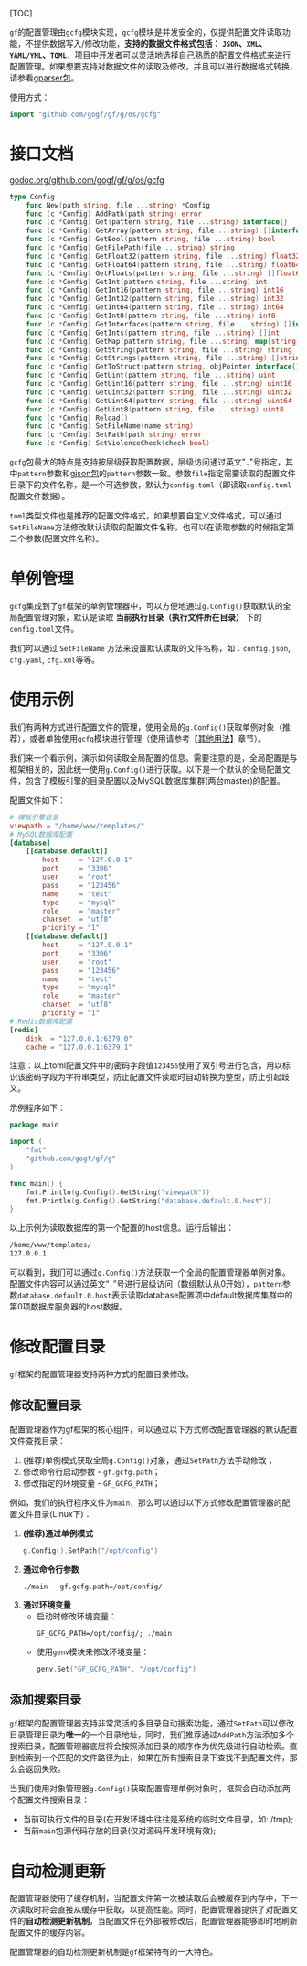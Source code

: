 [TOC]


`gf`的配置管理由```gcfg```模块实现，`gcfg`模块是并发安全的，仅提供配置文件读取功能，不提供数据写入/修改功能，**支持的数据文件格式包括： `JSON`、`XML`、`YAML/YML`、`TOML`**，项目中开发者可以灵活地选择自己熟悉的配置文件格式来进行配置管理。如果想要支持对数据文件的读取及修改，并且可以进行数据格式转换，请参看[gparser包](encoding/gparser/index.md)。

使用方式：
```go
import "github.com/gogf/gf/g/os/gcfg"
```

# 接口文档 

[godoc.org/github.com/gogf/gf/g/os/gcfg](https://godoc.org/github.com/gogf/gf/g/os/gcfg)

```go
type Config
    func New(path string, file ...string) *Config
    func (c *Config) AddPath(path string) error
    func (c *Config) Get(pattern string, file ...string) interface{}
    func (c *Config) GetArray(pattern string, file ...string) []interface{}
    func (c *Config) GetBool(pattern string, file ...string) bool
    func (c *Config) GetFilePath(file ...string) string
    func (c *Config) GetFloat32(pattern string, file ...string) float32
    func (c *Config) GetFloat64(pattern string, file ...string) float64
    func (c *Config) GetFloats(pattern string, file ...string) []float64
    func (c *Config) GetInt(pattern string, file ...string) int
    func (c *Config) GetInt16(pattern string, file ...string) int16
    func (c *Config) GetInt32(pattern string, file ...string) int32
    func (c *Config) GetInt64(pattern string, file ...string) int64
    func (c *Config) GetInt8(pattern string, file ...string) int8
    func (c *Config) GetInterfaces(pattern string, file ...string) []interface{}
    func (c *Config) GetInts(pattern string, file ...string) []int
    func (c *Config) GetMap(pattern string, file ...string) map[string]interface{}
    func (c *Config) GetString(pattern string, file ...string) string
    func (c *Config) GetStrings(pattern string, file ...string) []string
    func (c *Config) GetToStruct(pattern string, objPointer interface{}, file ...string) error
    func (c *Config) GetUint(pattern string, file ...string) uint
    func (c *Config) GetUint16(pattern string, file ...string) uint16
    func (c *Config) GetUint32(pattern string, file ...string) uint32
    func (c *Config) GetUint64(pattern string, file ...string) uint64
    func (c *Config) GetUint8(pattern string, file ...string) uint8
    func (c *Config) Reload()
    func (c *Config) SetFileName(name string)
    func (c *Config) SetPath(path string) error
    func (c *Config) SetViolenceCheck(check bool)
```

`gcfg`包最大的特点是支持按层级获取配置数据，层级访问通过英文"`.`"号指定，其中```pattern```参数和[gjson包](encoding/gjson/index.md)的`pattern`参数一致。参数`file`指定需要读取的配置文件目录下的文件名称，是一个可选参数，默认为`config.toml`（即读取`config.toml`配置文件数据）。

`toml`类型文件也是推荐的配置文件格式，如果想要自定义文件格式，可以通过`SetFileName`方法修改默认读取的配置文件名称，也可以在读取参数的时候指定第二个参数(配置文件名称)。

# 单例管理

`gcfg`集成到了`gf`框架的单例管理器中，可以方便地通过`g.Config()`获取默认的全局配置管理对象，默认是读取 **当前执行目录（执行文件所在目录）** 下的```config.toml```文件。

我们可以通过 `SetFileName` 方法来设置默认读取的文件名称，如：`config.json`, `cfg.yaml`, `cfg.xml`等等。

# 使用示例

我们有两种方式进行配置文件的管理，使用全局的```g.Config()```获取单例对象（推荐），或者单独使用```gcfg```模块进行管理（使用请参考【[其他用法](os/gcfg/other.md)】章节）。

我们来一个看示例，演示如何读取全局配置的信息。需要注意的是，全局配置是与框架相关的，因此统一使用```g.Config()```进行获取。以下是一个默认的全局配置文件，包含了模板引擎的目录配置以及MySQL数据库集群(两台master)的配置。

配置文件如下：
```toml
# 模板引擎目录
viewpath = "/home/www/templates/"
# MySQL数据库配置
[database]
    [[database.default]]
        host     = "127.0.0.1"
        port     = "3306"
        user     = "root"
        pass     = "123456"
        name     = "test"
        type     = "mysql"
        role     = "master"
        charset  = "utf8"
        priority = "1"
    [[database.default]]
        host     = "127.0.0.1"
        port     = "3306"
        user     = "root"
        pass     = "123456"
        name     = "test"
        type     = "mysql"
        role     = "master"
        charset  = "utf8"
        priority = "1"
# Redis数据库配置
[redis]
    disk  = "127.0.0.1:6379,0"
    cache = "127.0.0.1:6379,1"
```
注意：以上toml配置文件中的密码字段值```123456```使用了双引号进行包含，用以标识该密码字段为字符串类型，防止配置文件读取时自动转换为整型，防止引起歧义。

示例程序如下：
```go
package main

import (
    "fmt"
    "github.com/gogf/gf/g"
)

func main() {
    fmt.Println(g.Config().GetString("viewpath"))
    fmt.Println(g.Config().GetString("database.default.0.host"))
}
```
以上示例为读取数据库的第一个配置的host信息。运行后输出：
```html
/home/www/templates/
127.0.0.1
```
可以看到，我们可以通过```g.Config()```方法获取一个全局的配置管理器单例对象。配置文件内容可以通过英文“```.```”号进行层级访问（数组默认从0开始），`pattern`参数```database.default.0.host```表示读取database配置项中default数据库集群中的第0项数据库服务器的host数据。


# 修改配置目录

`gf`框架的配置管理器支持两种方式的配置目录修改。

## 修改配置目录
配置管理器作为gf框架的核心组件，可以通过以下方式修改配置管理器的默认配置文件查找目录：
1. (推荐)单例模式获取全局```g.Config()```对象，通过`SetPath`方法手动修改；
2. 修改命令行启动参数 - ```gf.gcfg.path```；
3. 修改指定的环境变量 - ```GF_GCFG_PATH```；

例如，我们的执行程序文件为```main```，那么可以通过以下方式修改配置管理器的配置文件目录(Linux下)：

1. **(推荐)通过单例模式**
	```go
    g.Config().SetPath("/opt/config")
    ```
3. **通过命令行参数**
    ```shell
    ./main --gf.gcfg.path=/opt/config/
    ```
1. **通过环境变量**
    * 启动时修改环境变量：
        ```shell
        GF_GCFG_PATH=/opt/config/; ./main
        ```
    * 使用`genv`模块来修改环境变量：
        ```go
        genv.Set("GF_GCFG_PATH", "/opt/config")
        ```

## 添加搜索目录

`gf`框架的配置管理器支持非常灵活的多目录自动搜索功能，通过```SetPath```可以修改目录管理目录为**唯一**的一个目录地址，同时，我们推荐通过```AddPath```方法添加多个搜索目录，配置管理器底层将会按照添加目录的顺序作为优先级进行自动检索。直到检索到一个匹配的文件路径为止，如果在所有搜索目录下查找不到配置文件，那么会返回失败。

当我们使用对象管理器```g.Config()```获取配置管理单例对象时，框架会自动添加两个配置文件搜索目录：
* 当前可执行文件的目录(在开发环境中往往是系统的临时文件目录，如: /tmp);
* 当前`main`包源代码存放的目录(仅对源码开发环境有效);

# 自动检测更新

配置管理器使用了缓存机制，当配置文件第一次被读取后会被缓存到内存中，下一次读取时将会直接从缓存中获取，以提高性能。同时，配置管理器提供了对配置文件的**自动检测更新机制**，当配置文件在外部被修改后，配置管理器能够即时地刷新配置文件的缓存内容。

配置管理器的自动检测更新机制是`gf`框架特有的一大特色。




